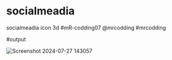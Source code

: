 # socialmeadia
socialmeadia icon 3d
#mR-codding07
@mrcodding
#mrcodding

#output

![Screenshot 2024-07-27 143057](https://github.com/user-attachments/assets/bc3e9948-a565-45a4-97e8-c254255b3db0)
